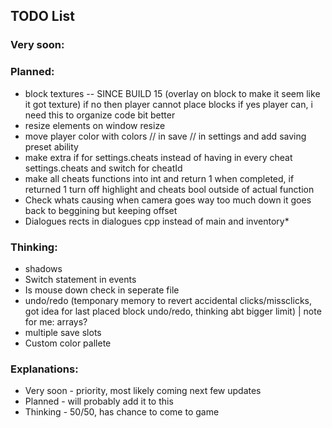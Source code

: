 ## TODO List

### Very soon:

### Planned:
- block textures -- SINCE BUILD 15
(overlay on block to make it seem like it got texture)
if no then player cannot place blocks if yes player can, i need this to organize code bit better
- resize elements on window resize
- move player color with colors // in save // in settings and add saving preset ability
- make extra if for settings.cheats instead of having in every cheat settings.cheats and switch for cheatId
- make all cheats functions into int and return 1 when completed, if returned 1 turn off highlight and cheats bool outside of actual function
- Check whats causing when camera goes way too much down it goes back to beggining but keeping offset
- Dialogues rects in dialogues cpp instead of main and inventory*

### Thinking:
- shadows
- Switch statement in events
- Is mouse down check in seperate file
- undo/redo
(temponary memory to revert accidental clicks/missclicks, got idea for last placed block undo/redo, thinking abt bigger limit) | note for me: arrays?
- multiple save slots
- Custom color pallete

### Explanations:
- Very soon - priority, most likely coming next few updates
- Planned   - will probably add it to this
- Thinking  - 50/50, has chance to come to game
